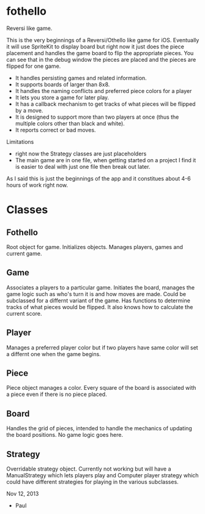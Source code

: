 fothello
========

Reversi like game.

This is the very beginnings of a Reversi/Othello like game for iOS. Eventually it will use SpriteKit to display
board but right now it just does the piece placement and handles the game board to flip the appropriate pieces.
You can see that in the debug window the pieces are placed and the pieces are flipped for one game. 

* It handles persisting games and related information. 
* It supports boards of larger than 8x8. 
* It handles the naming conflicts and preferred piece colors for a player
* It lets you store a game for later play.
* It has a callback mechanism to get tracks of what pieces will be flipped by a move.
* It is designed to support more than two players at once (thus the multiple colors other than black and white). 
* It reports correct or bad moves. 

Limitations
* right now the Strategy classes are just placeholders
* The main game are in one file, when getting started on a project I find it is easier to deal with just one
  file then break out later.


As I said this is just the beginnings of the app and it constitues about 4-6 hours of work right now. 


Classes
=======

Fothello
--------
Root object for game. Initializes objects. Manages players, games and current game.

Game
----
Associates a players to a particular game. Initiates the board, manages the game logic such as who's turn it
is and how moves are made. Could be subclassed for a differnt variant of the game. Has functions to determine
tracks of what pieces would be flipped. It also knows how to calculate the current score. 

Player
------
Manages a preferred player color but if two players have same color will set a differnt one when the game
begins.

Piece
-----
Piece object manages a color. Every square of the board is associated with a piece even if there is no piece 
placed. 

Board
-----
Handles the grid of pieces, intended to handle the mechanics of updating the board positions. No game logic
goes here. 

Strategy
--------
Overridable strategy object. Currently not working but will have a ManualStrategy which lets players play and
Computer player strategy which could have different strategies for playing in the various subclasses.

Nov 12, 2013
- Paul
